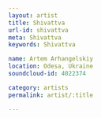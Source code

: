 ```yaml
---
layout: artist
title: Shivattva
url-id: shivattva
meta: Shivattva
keywords: Shivattva

name: Artem Arhangelskiy
location: Odesa, Ukraine
soundcloud-id: 4022374

category: artists
permalink: artist/:title

---
```



